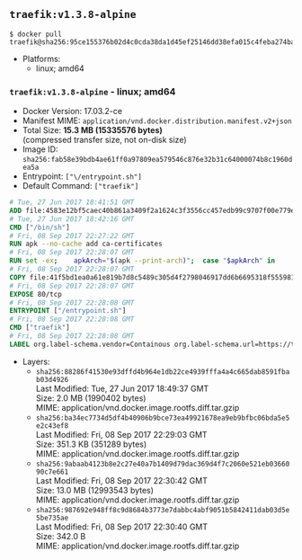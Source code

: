 ## `traefik:v1.3.8-alpine`

```console
$ docker pull traefik@sha256:95ce155376b02d4c0cda38da1d45ef25146dd38efa015c4feba274bacffeea3c
```

-	Platforms:
	-	linux; amd64

### `traefik:v1.3.8-alpine` - linux; amd64

-	Docker Version: 17.03.2-ce
-	Manifest MIME: `application/vnd.docker.distribution.manifest.v2+json`
-	Total Size: **15.3 MB (15335576 bytes)**  
	(compressed transfer size, not on-disk size)
-	Image ID: `sha256:fab58e39bdb4ae61ff0a97809ea579546c876e32b31c64000074b8c1960dea5a`
-	Entrypoint: `["\/entrypoint.sh"]`
-	Default Command: `["traefik"]`

```dockerfile
# Tue, 27 Jun 2017 18:41:51 GMT
ADD file:4583e12bf5caec40b861a3409f2a1624c3f3556cc457edb99c9707f00e779e45 in / 
# Tue, 27 Jun 2017 18:42:16 GMT
CMD ["/bin/sh"]
# Fri, 08 Sep 2017 22:27:22 GMT
RUN apk --no-cache add ca-certificates
# Fri, 08 Sep 2017 22:28:07 GMT
RUN set -ex; 	apkArch="$(apk --print-arch)"; 	case "$apkArch" in 		armhf) arch='arm' ;; 		aarch64) arch='arm64' ;; 		x86_64) arch='amd64' ;; 		*) echo >&2 "error: unsupported architecture: $apkArch"; exit 1 ;; 	esac; 	apk add --no-cache --virtual .fetch-deps libressl; 	wget -O /usr/local/bin/traefik "https://github.com/containous/traefik/releases/download/v1.3.8/traefik_linux-$arch"; 	apk del .fetch-deps; 	chmod +x /usr/local/bin/traefik
# Fri, 08 Sep 2017 22:28:07 GMT
COPY file:41f5bd1ea0a61e819b7d8c5489c305d4f2798046917dd6b6695318f555981727 in / 
# Fri, 08 Sep 2017 22:28:07 GMT
EXPOSE 80/tcp
# Fri, 08 Sep 2017 22:28:08 GMT
ENTRYPOINT ["/entrypoint.sh"]
# Fri, 08 Sep 2017 22:28:08 GMT
CMD ["traefik"]
# Fri, 08 Sep 2017 22:28:08 GMT
LABEL org.label-schema.vendor=Containous org.label-schema.url=https://traefik.io org.label-schema.name=Traefik org.label-schema.description=A modern reverse-proxy org.label-schema.version=v1.3.8 org.label-schema.docker.schema-version=1.0
```

-	Layers:
	-	`sha256:88286f41530e93dffd4b964e1db22ce4939fffa4a4c665dab8591fbab03d4926`  
		Last Modified: Tue, 27 Jun 2017 18:49:37 GMT  
		Size: 2.0 MB (1990402 bytes)  
		MIME: application/vnd.docker.image.rootfs.diff.tar.gzip
	-	`sha256:ba34ec7734d5df4b40906b9bce73ea49921678ea9eb9bfbc06bda5e5e2c43ef8`  
		Last Modified: Fri, 08 Sep 2017 22:29:03 GMT  
		Size: 351.3 KB (351289 bytes)  
		MIME: application/vnd.docker.image.rootfs.diff.tar.gzip
	-	`sha256:9abaab4123b8e2c27e40a7b1409d79dac369d4f7c2060e521eb0366090c7e661`  
		Last Modified: Fri, 08 Sep 2017 22:30:42 GMT  
		Size: 13.0 MB (12993543 bytes)  
		MIME: application/vnd.docker.image.rootfs.diff.tar.gzip
	-	`sha256:987692e948ff8c9d8684b3773e7dabbc4abf9051b5842411dab03d5e5be735ae`  
		Last Modified: Fri, 08 Sep 2017 22:30:40 GMT  
		Size: 342.0 B  
		MIME: application/vnd.docker.image.rootfs.diff.tar.gzip
